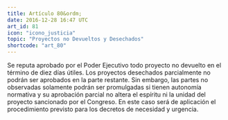 ```yaml
---
title: Artículo 80&ordm;
date: 2016-12-28 16:47 UTC
art_id: 81
icon: "icono_justicia"
topic: "Proyectos no Devueltos y Desechados"
shortcode: "art_80"
---
```

Se reputa aprobado por el Poder Ejecutivo todo proyecto no devuelto en el término de diez días útiles. Los proyectos desechados parcialmente no podrán ser aprobados en la parte restante. Sin embargo, las partes no observadas solamente podrán ser promulgadas si tienen autonomía normativa y su aprobación parcial no altera el espíritu ni la unidad del proyecto sancionado por el Congreso. En este caso será de aplicación el procedimiento previsto para los decretos de necesidad y urgencia.
